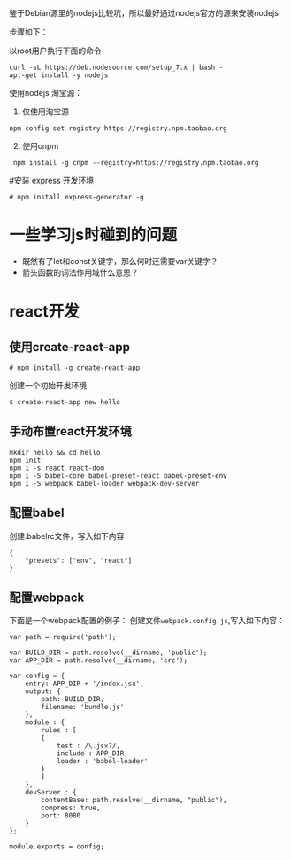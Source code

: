 鉴于Debian源里的nodejs比较坑，所以最好通过nodejs官方的源来安装nodejs

步骤如下：

以root用户执行下面的命令
```
curl -sL https://deb.nodesource.com/setup_7.x | bash -
apt-get install -y nodejs
```

使用nodejs 淘宝源：

1. 仅使用淘宝源
```
npm config set registry https://registry.npm.taobao.org
```

2. 使用cnpm
```
 npm install -g cnpm --registry=https://registry.npm.taobao.org
```

#安装 express 开发环境
```
# npm install express-generator -g
```

# 一些学习js时碰到的问题
- 既然有了let和const关键字，那么何时还需要var关键字？
- 箭头函数的词法作用域什么意思？

# react开发
## 使用create-react-app
```
# npm install -g create-react-app
```

创建一个初始开发环境
```
$ create-react-app new hello
```

## 手动布置react开发环境
```
mkdir hello && cd hello
npm init
npm i -s react react-dom
npm i -S babel-core babel-preset-react babel-preset-env
npm i -S webpack babel-loader webpack-dev-server
```

## 配置babel
创建.babelrc文件，写入如下内容
```
{
    "presets": ["env", "react"]
}
```

## 配置webpack
下面是一个webpack配置的例子：
创建文件`webpack.config.js`,写入如下内容：
```
var path = require('path');

var BUILD_DIR = path.resolve(__dirname, 'public');
var APP_DIR = path.resolve(__dirname, 'src');

var config = {
    entry: APP_DIR + '/index.jsx',
    output: {
        path: BUILD_DIR,
        filename: 'bundle.js'
    },
    module : {
        rules : [
        {
            test : /\.jsx?/,
            include : APP_DIR,
            loader : 'babel-loader'
        }
        ]
    },
    devServer : {
        contentBase: path.resolve(__dirname, "public"),
        compress: true,
        port: 8080
    }
};

module.exports = config;
```